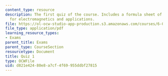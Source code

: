 ```yaml
---
content_type: resource
description: The first quiz of the course. Includes a formula sheet of basic equations
  for electromagnetics and applications.
file: https://ol-ocw-studio-app-production.s3.amazonaws.com/courses/6-013-electromagnetics-and-applications-fall-2005/d821e42480e8a7cf4f69955ddbf27815_q1.pdf
file_type: application/pdf
learning_resource_types:
- Exams
parent_title: Exams
parent_type: CourseSection
resourcetype: Document
title: Quiz 1
type: OCWFile
uid: d821e424-80e8-a7cf-4f69-955ddbf27815
---
```

